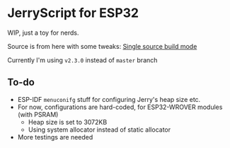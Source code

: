 # JerryScript for ESP32

WIP, just a toy for nerds.

Source is from here with some tweaks: [Single source build mode](https://github.com/jerryscript-project/jerryscript/blob/master/docs/01.CONFIGURATION.md#single-source-build-mode)

Currently I'm using `v2.3.0` instead of `master` branch

## To-do 

- ESP-IDF `menuconifg` stuff for configuring Jerry's heap size etc. 
- For now, configurations are hard-coded, for ESP32-WROVER modules (with PSRAM)
    - Heap size is set to 3072KB
    - Using system allocator instead of static allocator
- More testings are needed
